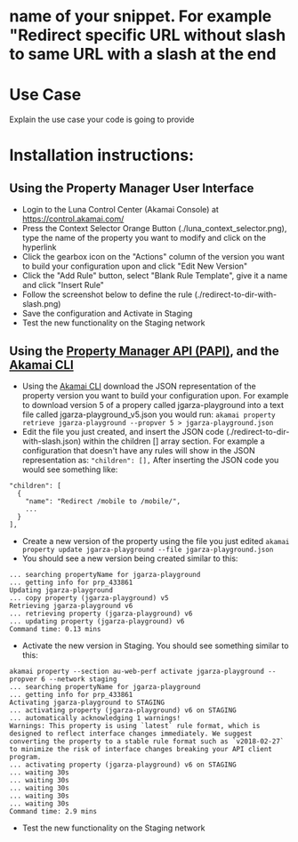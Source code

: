 # name of your snippet. For example "Redirect specific URL without slash to same URL with a slash at the end

# Use Case
Explain the use case your code is going to provide

# Installation instructions:

## Using the Property Manager User Interface
* Login to the Luna Control Center (Akamai Console) at https://control.akamai.com/ 
* Press the Context Selector Orange Button (./luna_context_selector.png), type the name of the property you want to modify and click on the hyperlink
* Click the gearbox icon on the "Actions" column of the version you want to build your configuration upon and click "Edit New Version"
* Click the "Add Rule" button, select "Blank Rule Template", give it a name and click "Insert Rule"
* Follow the screenshot below to define the rule
(./redirect-to-dir-with-slash.png)
* Save the configuration and Activate in Staging
* Test the new functionality on the Staging network

## Using the [Property Manager API (PAPI)](https://developer.akamai.com/api/luna/papi/overview.html), and the [Akamai CLI](https://developer.akamai.com/cli)
* Using the [Akamai CLI](https://developer.akamai.com/cli) download the JSON representation of the property version you want to build your configuration upon. For example to download version 5 of a propery called jgarza-playground into a text file called jgarza-playground_v5.json you would run:
`akamai property retrieve jgarza-playground --propver 5 > jgarza-playground.json` 
* Edit the file you just created, and insert the JSON code (./redirect-to-dir-with-slash.json) within the children [] array section. For example a configuration that doesn't have any rules will show in the JSON representation as:
`"children": [],`
After inserting the JSON code you would see something like:
```
"children": [
  {
    "name": "Redirect /mobile to /mobile/",
    ...
  }
],
```
* Create a new version of the property using the file you just edited
`akamai property update jgarza-playground --file jgarza-playground.json`
* You should see a new version being created similar to this:
```
... searching propertyName for jgarza-playground
... getting info for prp_433861
Updating jgarza-playground
... copy property (jgarza-playground) v5
Retrieving jgarza-playground v6
... retrieving property (jgarza-playground) v6
... updating property (jgarza-playground) v6
Command time: 0.13 mins
``` 
* Activate the new version in Staging. You should see something similar to this:
```
akamai property --section au-web-perf activate jgarza-playground --propver 6 --network staging
... searching propertyName for jgarza-playground
... getting info for prp_433861
Activating jgarza-playground to STAGING
... activating property (jgarza-playground) v6 on STAGING
... automatically acknowledging 1 warnings!
Warnings: This property is using `latest` rule format, which is designed to reflect interface changes immediately. We suggest converting the property to a stable rule format such as `v2018-02-27` to minimize the risk of interface changes breaking your API client program.
... activating property (jgarza-playground) v6 on STAGING
... waiting 30s
... waiting 30s
... waiting 30s
... waiting 30s
... waiting 30s
Command time: 2.9 mins
```
* Test the new functionality on the Staging network
